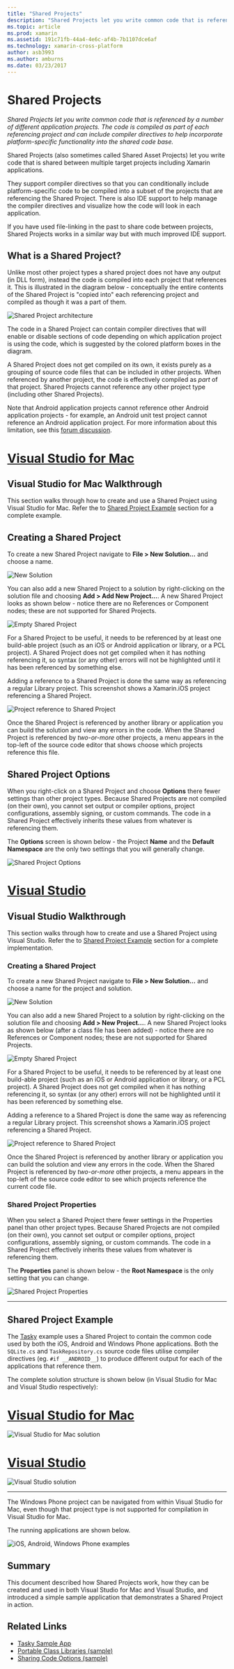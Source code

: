 ```yaml
---
title: "Shared Projects"
description: "Shared Projects let you write common code that is referenced by a number of different application projects. The code is compiled as part of each referencing project and can include compiler directives to help incorporate platform-specific functionality into the shared code base."
ms.topic: article
ms.prod: xamarin
ms.assetid: 191c71fb-44a4-4e6c-af4b-7b1107dce6af
ms.technology: xamarin-cross-platform
author: asb3993
ms.author: amburns
ms.date: 03/23/2017
---
```


# Shared Projects

_Shared Projects let you write common code that is referenced by a number of different application projects. The code is compiled as part of each referencing project and can include compiler directives to help incorporate platform-specific functionality into the shared code base._

Shared Projects (also sometimes called Shared Asset Projects) let you write code that is shared between multiple target projects including Xamarin applications.

They support compiler directives so that you can conditionally include platform-specific code to be compiled into a subset of the projects that are referencing the Shared Project. There is also IDE support to help manage the compiler directives and visualize how the code will look in each application.

If you have used file-linking in the past to share code between projects, Shared Projects works in a similar way but with much improved IDE support.



## What is a Shared Project?

Unlike most other project types a shared project does not have any output (in DLL form), instead the code is compiled into each project that references it. This is illustrated in the diagram below - conceptually the entire contents of the Shared Project is "copied into" each referencing project and compiled as though it was a part of them.

 ![](shared-projects-images/sharedassetproject.png "Shared Project architecture")

The code in a Shared Project can contain compiler directives that will enable or disable sections of code depending on which application project is using the code, which is suggested by the colored platform boxes in the diagram.

A Shared Project does not get compiled on its own, it exists purely as a grouping of source code files that can be included in other projects. When referenced by another project, the code is effectively compiled as *part* of that project. Shared Projects cannot reference any other project type (including other Shared Projects).

Note that Android application projects cannot reference other Android application projects - for example, an Android unit test project cannot reference an Android application project. For more information about this limitation, see this [forum discussion](http://forums.xamarin.com/discussion/comment/98092/).

# [Visual Studio for Mac](#tab/vsmac)



## Visual Studio for Mac Walkthrough


This section walks through how to create and use a Shared Project using Visual Studio for Mac. Refer the to [Shared Project Example](#Shared_Project_Example) section for a complete example.


## Creating a Shared Project


To create a new Shared Project navigate to **File > New Solution...** and choose a name.


![](shared-projects-images/xs-newsolution.png "New Solution")


You can also add a new Shared Project to a solution by right-clicking on the solution file and choosing **Add > Add New Project...**. A new Shared Project looks as shown below - notice there are no References or Component nodes; these are not supported for Shared Projects.


![](shared-projects-images/xs-empty.png "Empty Shared Project")


For a Shared Project to be useful, it needs to be referenced by at least one build-able project (such as an iOS or Android application or library, or a PCL project). A Shared Project does not get compiled when it has nothing referencing it, so syntax (or any other) errors will not be highlighted until it has been referenced by something else.



Adding a reference to a Shared Project is done the same way as referencing a regular Library project. This screenshot shows a Xamarin.iOS project referencing a Shared Project.


![](shared-projects-images/xs-reference.png "Project reference to Shared Project")


Once the Shared Project is referenced by another library or application you can build the solution and view any errors in the code. When the Shared Project is referenced by _two-or-more_ other projects, a menu appears in the top-left of the source code editor that shows choose which projects reference this file.



## Shared Project Options


When you right-click on a Shared Project and choose **Options** there fewer settings than other project types. Because Shared Projects are not compiled (on their own), you cannot set output or compiler options, project configurations, assembly signing, or custom commands. The code in a Shared Project effectively inherits these values from whatever is referencing them.



The **Options** screen is shown below - the Project **Name** and the **Default Namespace** are the only two settings that you will generally change.


![](shared-projects-images/xs-sharedprojectoptions.png "Shared Project Options")



# [Visual Studio](#tab/vswin)



## Visual Studio Walkthrough


This section walks through how to create and use a Shared Project using Visual Studio. Refer the to [Shared Project Example](#Shared_Project_Example) section for a complete implementation.


### Creating a Shared Project


To create a new Shared Project navigate to **File > New Solution...** and choose a name for the project and solution.


![](shared-projects-images/vs-newsolution.png "New Solution")


You can also add a new Shared Project to a solution by right-clicking on the solution file and choosing **Add > New Project...**. A new Shared Project looks as shown below (after a class file has been added) - notice there are no References or Component nodes; these are not supported for Shared Projects.


![](shared-projects-images/vs-empty.png "Empty Shared Project")


For a Shared Project to be useful, it needs to be referenced by at least one build-able project (such as an iOS or Android application or library, or a PCL project). A Shared Project does not get compiled when it has nothing referencing it, so syntax (or any other) errors will not be highlighted until it has been referenced by something else.



Adding a reference to a Shared Project is done the same way as referencing a regular Library project. This screenshot shows a Xamarin.iOS project referencing a Shared Project.


![](shared-projects-images/vs-reference.png "Project reference to Shared Project")


Once the Shared Project is referenced by another library or application you can build the solution and view any errors in the code. When the Shared Project is referenced by _two-or-more_ other projects, a menu appears in the top-left of the source code editor to see which projects reference the current code file.


### Shared Project Properties


When you select a Shared Project there fewer settings in the Properties panel than other project types. Because Shared Projects are not compiled (on their own), you cannot set output or compiler options, project configurations, assembly signing, or custom commands. The code in a Shared Project effectively inherits these values from whatever is referencing them.



The **Properties** panel is shown below - the **Root Namespace** is the only setting that you can change.


![](shared-projects-images/vs-sharedprojectproperties.png "Shared Project Properties")



-----

<a name="Shared_Project_Example"/>

## Shared Project Example

The [Tasky](https://github.com/xamarin/mobile-samples/tree/master/Tasky) example uses a Shared Project to contain the common code used by both the iOS, Android and Windows Phone applications. Both the `SQLite.cs` and `TaskRepository.cs` source code files utilise compiler directives (eg. `#if __ANDROID__`) to produce different output for each of the applications that reference them.

The complete solution structure is shown below (in Visual Studio for Mac and Visual Studio respectively):

# [Visual Studio for Mac](#tab/vsmac)

 ![](shared-projects-images/xs-examplesolution.png "Visual Studio for Mac solution")

# [Visual Studio](#tab/vswin)

 ![](shared-projects-images/vs-examplesolution.png "Visual Studio solution")

-----

The Windows Phone project can be navigated from within Visual Studio for Mac, even though that project type is not supported for compilation in Visual Studio for Mac.

The running applications are shown below.

 ![](shared-projects-images/example.png "iOS, Android, Windows Phone examples")



## Summary

This document described how Shared Projects work, how they can be created and used in both Visual Studio for Mac and Visual Studio, and introduced a simple sample application that demonstrates a Shared Project in action.

## Related Links

- [Tasky Sample App](https://github.com/xamarin/mobile-samples/tree/master/Tasky)
- [Portable Class Libraries (sample)](~/cross-platform/app-fundamentals/pcl.md)
- [Sharing Code Options (sample)](~/cross-platform/app-fundamentals/code-sharing.md)

